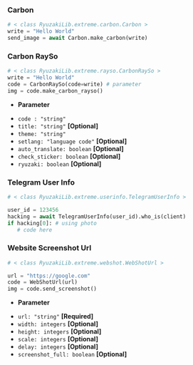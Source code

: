 ### Carbon
```python
# < class RyuzakiLib.extreme.carbon.Carbon >
write = "Hello World"
send_image = await Carbon.make_carbon(write)
```

### Carbon RaySo
```python
# < class RyuzakiLib.extreme.rayso.CarbonRaySo >
write = "Hello World"
code = CarbonRaySo(code=write) # parameter
img = code.make_carbon_rayso()
```
* <b>Parameter</b>
- `code : "string"`
- `title: "string"` <b>[Optional]</b>
- `theme: "string"`
- `setlang: "language code"` <b>[Optional]</b>
- `auto_translate: boolean` <b>[Optional]</b>
- `check_sticker: boolean` <b>[Optional]</b>
- `ryuzaki: boolean` <b>[Optional]</b>

### Telegram User Info
```python
# < class RyuzakiLib.extreme.userinfo.TelegramUserInfo >

user_id = 123456
hacking = await TelegramUserInfo(user_id).who_is(client)
if hacking[0]: # using photo
   # code here
```

### Website Screenshot Url
```python
# < class RyuzakiLib.extreme.webshot.WebShotUrl >

url = "https://google.com"
code = WebShotUrl(url)
img = code.send_screenshot()
```
* <b>Parameter</b>
- `url: "string"` <b>[Required]</b>
- `width: integers` <b>[Optional]</b>
- `height: integers` <b>[Optional]</b>
- `scale: integers` <b>[Optional]</b>
- `delay: integers` <b>[Optional]</b>
- `screenshot_full: boolean` <b>[Optional]</b>
